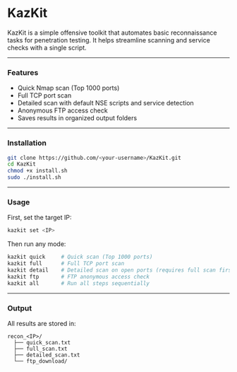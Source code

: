 # KazKit

KazKit is a simple offensive toolkit that automates basic reconnaissance tasks for penetration testing. It helps streamline scanning and service checks with a single script.

---

### Features

- Quick Nmap scan (Top 1000 ports)
- Full TCP port scan
- Detailed scan with default NSE scripts and service detection
- Anonymous FTP access check
- Saves results in organized output folders

---

### Installation

```bash
git clone https://github.com/<your-username>/KazKit.git
cd KazKit
chmod +x install.sh
sudo ./install.sh
```

---

### Usage

First, set the target IP:

```bash
kazkit set <IP>
```

Then run any mode:

```bash
kazkit quick     # Quick scan (Top 1000 ports)
kazkit full      # Full TCP port scan
kazkit detail    # Detailed scan on open ports (requires full scan first)
kazkit ftp       # FTP anonymous access check
kazkit all       # Run all steps sequentially
```

---

### Output

All results are stored in:

```
recon_<IP>/
  ├── quick_scan.txt
  ├── full_scan.txt
  ├── detailed_scan.txt
  └── ftp_download/
```
